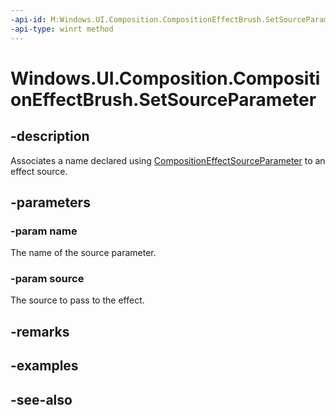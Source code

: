 ```yaml
---
-api-id: M:Windows.UI.Composition.CompositionEffectBrush.SetSourceParameter(System.String,Windows.UI.Composition.CompositionBrush)
-api-type: winrt method
---
```


<!-- Method syntax
public void SetSourceParameter(System.String name, Windows.UI.Composition.CompositionBrush source)
-->

# Windows.UI.Composition.CompositionEffectBrush.SetSourceParameter

## -description
Associates a name declared using [CompositionEffectSourceParameter](compositioneffectsourceparameter.md) to an effect source.



## -parameters
### -param name
The name of the source parameter.

### -param source
The source to pass to the effect.

## -remarks

## -examples

## -see-also
